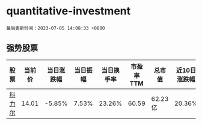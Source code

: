 # quantitative-investment

`最后更新时间：2023-07-05 14:08:33 +0800`

## 强势股票

|股票|当前价|当日涨跌幅|当日振幅|当日换手率|市盈率TTM|总市值|近10日涨跌幅|
|----|----|----|----|----|----|----|----|
|[科力尔](https://xueqiu.com/S/SZ002892)|14.01|-5.85%|7.53%|23.26%|60.59|62.23亿|20.36%|
